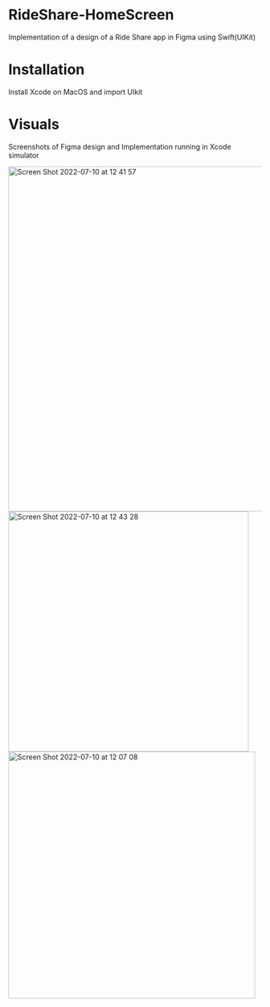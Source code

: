 # RideShare-HomeScreen
Implementation of a design of a Ride Share app in Figma using Swift(UIKit)

# Installation
Install Xcode on MacOS and import UIkit

# Visuals
Screenshots of Figma design and Implementation running in Xcode simulator


<img width="686" alt="Screen Shot 2022-07-10 at 12 41 57" src="https://user-images.githubusercontent.com/18536619/178145329-85c46ba9-cd4f-43c8-abdb-571af673ce5d.png">
<img width="478" alt="Screen Shot 2022-07-10 at 12 43 28" src="https://user-images.githubusercontent.com/18536619/178145381-bbcc56e8-9c3b-4fdb-b9e5-c121efea50f8.png">
<img width="491" alt="Screen Shot 2022-07-10 at 12 07 08" src="https://user-images.githubusercontent.com/18536619/178145395-15620b36-0e77-4139-8ee6-fd08283b9d64.png">





